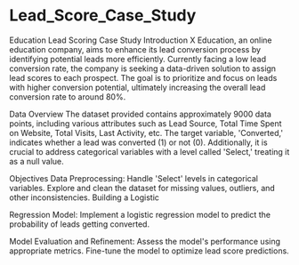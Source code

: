 # Lead_Score_Case_Study
 Education Lead Scoring Case Study Introduction X Education, an online education company, aims to enhance its lead conversion process by identifying potential leads more efficiently. Currently facing a low lead conversion rate, the company is seeking a data-driven solution to assign lead scores to each prospect. The goal is to prioritize and focus on leads with higher conversion potential, ultimately increasing the overall lead conversion rate to around 80%.

Data Overview The dataset provided contains approximately 9000 data points, including various attributes such as Lead Source, Total Time Spent on Website, Total Visits, Last Activity, etc. The target variable, 'Converted,' indicates whether a lead was converted (1) or not (0). Additionally, it is crucial to address categorical variables with a level called 'Select,' treating it as a null value.

Objectives Data Preprocessing:
Handle 'Select' levels in categorical variables. Explore and clean the dataset for missing values, outliers, and other inconsistencies. Building a Logistic 

Regression Model:
Implement a logistic regression model to predict the probability of leads getting converted. 

Model Evaluation and Refinement:
Assess the model's performance using appropriate metrics. Fine-tune the model to optimize lead score predictions.
